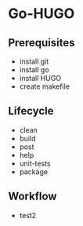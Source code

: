 # Go-HUGO

## Prerequisites

- install git
- install go
- install HUGO
- create makefile

## Lifecycle

- clean
- build
- post 
- help
- unit-tests
- package

## Workflow

- test2
